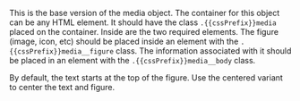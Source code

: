 This is the base version of the media object. The container for this object can be any HTML element. It should have the class `.{{cssPrefix}}media` placed on the container. Inside are the two required elements. The figure (image, icon, etc) should be placed inside an element with the `.{{cssPrefix}}media__figure` class. The information associated with it should be placed in an element with the `.{{cssPrefix}}media__body` class.

By default, the text starts at the top of the figure. Use the centered variant to center the text and figure.
